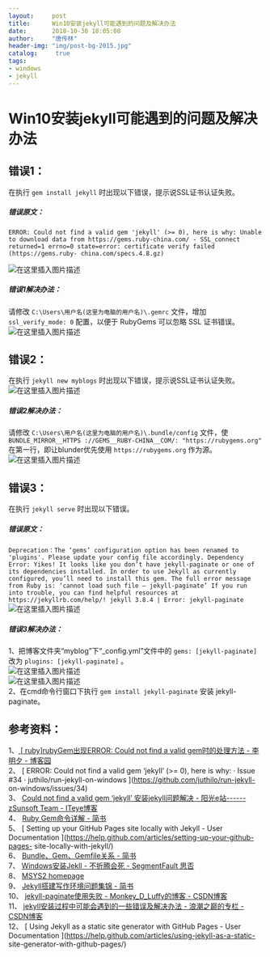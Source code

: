 ```yaml
---
layout:		post
title: 		Win10安装jekyll可能遇到的问题及解决办法
date: 		2018-10-30 18:05:08
author:		"唐传林"
header-img: "img/post-bg-2015.jpg"
catalog:	 true
tags:
- windows
- jekyll
---
```

#  Win10安装jekyll可能遇到的问题及解决办法

##  错误1：

在执行 ` gem install jekyll ` 时出现以下错误，提示说SSL证书认证失败。

#####  错误原文：

` ERROR: Could not find a valid gem 'jekyll' (>= 0), here is why: Unable to
download data from https://gems.ruby-china.com/ - SSL_connect returned=1
errno=0 state=error: certificate verify failed (https://gems.ruby-
china.com/specs.4.8.gz) `

![在这里插入图片描述](https://img-blog.csdnimg.cn/20181030161226855.jpg)

#####  错误1解决办法：

请修改 ` C:\Users\用户名(这里为电脑的用户名)\.gemrc ` 文件，增加 ` ssl_verify_mode: 0 ` 配置，以便于
RubyGems 可以忽略 SSL 证书错误。  
![在这里插入图片描述](https://img-blog.csdnimg.cn/20181030161717442.jpg)

##  错误2：

在执行 ` jekyll new myblogs ` 时出现以下错误，提示说SSL证书认证失败。  
![在这里插入图片描述](https://img-blog.csdnimg.cn/20181030162204753.jpg)

#####  错误2解决办法：

请修改 ` C:\Users\用户名(这里为电脑的用户名)\.bundle/config ` 文件，使 ` BUNDLE_MIRROR__HTTPS
://GEMS__RUBY-CHINA__COM/: "https://rubygems.org" ` 在第一行，即让blunder优先使用 `
https://rubygems.org ` 作为源。  
![在这里插入图片描述](https://img-blog.csdnimg.cn/20181030162556507.jpg)

##  错误3：

在执行 ` jekyll serve ` 时出现以下错误。

#####  错误原文：

` Deprecation：The ‘gems’ configuration option has been renamed to 'plugins'.
Please update your config file accordingly. Dependency Error: Yikes! It looks
like you don’t have jekyll-paginate or one of its dependencies installed. In
order to use Jekyll as currently configured, you’ll need to install this gem.
The full error message from Ruby is: ‘cannot load such file – jekyll-paginate’
If you run into trouble, you can find helpful resources at
https://jekyllrb.com/help/! jekyll 3.8.4 | Error: jekyll-paginate `  
![在这里插入图片描述](https://img-blog.csdnimg.cn/20181030163734755.jpg)

#####  错误3解决办法：

1、把博客文件夹“myblog”下“_config.yml”文件中的 ` gems: [jekyll-paginate] ` 改为 ` plugins:
[jekyll-paginate] ` 。  
![在这里插入图片描述](https://img-blog.csdnimg.cn/20181030175945707.png)  
![在这里插入图片描述](https://img-blog.csdnimg.cn/20181030175952733.png)  
2、在cmd命令行窗口下执行 ` gem install jekyll-paginate ` 安装 jekyll-paginate。

##  参考资料：

1、[ [ ruby]rubyGem出现ERROR: Could not find a valid gem时的处理方法 - 李明夕 - 博客园
](https://www.cnblogs.com/limingxi/p/4292463.html)  
2、 [ ERROR: Could not find a valid gem ‘jekyll’ (>= 0), here is why: · Issue
#34 · juthilo/run-jekyll-on-windows ](https://github.com/juthilo/run-jekyll-
on-windows/issues/34)  
3、 [ Could not find a valid gem ‘jekyll’ 安装jekyll问题解决 - 阳光e站------zSunsoft
Team - ITeye博客 ](http://sunxboy.iteye.com/blog/2217811)  
4、 [ Ruby Gem命令详解 - 简书 ](https://www.jianshu.com/p/728184da1699)  
5、 [ Setting up your GitHub Pages site locally with Jekyll - User
Documentation ](https://help.github.com/articles/setting-up-your-github-pages-
site-locally-with-jekyll/)  
6、 [ Bundle、Gem、Gemfile关系 - 简书 ](https://www.jianshu.com/p/32fcdeb5bbec)  
7、 [ Windows安装Jekll - 不折腾会死 - SegmentFault 思否
](https://segmentfault.com/a/1190000010195733)  
8、 [ MSYS2 homepage ](http://www.msys2.org/)  
9、 [ Jekyll搭建写作环境问题集锦 - 简书 ](https://www.jianshu.com/p/12e7e1f8007e)  
10、 [ jekyll-paginate使用失败 - Monkey_D_Luffy的博客 - CSDN博客
](https://blog.csdn.net/qq_26508409/article/details/77927593)  
11、 [ jekyll安装过程中可能会遇到的一些错误及解决办法 - 浪潮之巅的专栏 - CSDN博客
](https://blog.csdn.net/wyc12306/article/details/51504885?utm_source=blogxgwz1)  
12、 [ Using Jekyll as a static site generator with GitHub Pages - User
Documentation ](https://help.github.com/articles/using-jekyll-as-a-static-
site-generator-with-github-pages/)

